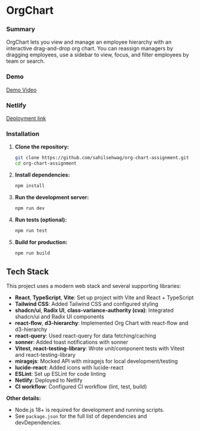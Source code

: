 # OrgChart

### Summary

OrgChart lets you view and manage an employee hierarchy with an interactive drag-and-drop org chart. You can reassign managers by dragging employees, use a sidebar to view, focus, and filter employees by team or search.

### Demo

[Demo Video](https://youtu.be/xqJJNcxRf4Y)

### Netlify

[Deployment link](https://org-chart-by-sahilsehwag.netlify.app/)

### Installation

1. **Clone the repository:**

   ```bash
   git clone https://github.com/sahilsehwag/org-chart-assignment.git
   cd org-chart-assignment
   ```

2. **Install dependencies:**

   ```bash
   npm install
   ```

3. **Run the development server:**

   ```bash
   npm run dev
   ```

4. **Run tests (optional):**

   ```bash
   npm run test
   ```

5. **Build for production:**
   ```bash
   npm run build
   ```

## Tech Stack

This project uses a modern web stack and several supporting libraries:

- **React**, **TypeScript**, **Vite**: Set up project with Vite and React + TypeScript
- **Tailwind CSS**: Added Tailwind CSS and configured styling
- **shadcn/ui**, **Radix UI**, **class-variance-authority (cva)**: Integrated shadcn/ui and Radix UI components
- **react-flow**, **d3-hierarchy**: Implemented Org Chart with react-flow and d3-hierarchy
- **react-query**: Used react-query for data fetching/caching
- **sonner**: Added toast notifications with sonner
- **Vitest**, **react-testing-library**: Wrote unit/component tests with Vitest and react-testing-library
- **miragejs**: Mocked API with miragejs for local development/testing
- **lucide-react**: Added icons with lucide-react
- **ESLint**: Set up ESLint for code linting
- **Netlify**: Deployed to Netlify
- **CI workflow**: Configured CI workflow (lint, test, build)

**Other details:**

- Node.js 18+ is required for development and running scripts.
- See `package.json` for the full list of dependencies and devDependencies.
